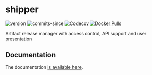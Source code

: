# shipper
![version](https://img.shields.io/github/v/release/ericswpark/shipper)
![commits-since](https://img.shields.io/github/commits-since/ericswpark/shipper/latest)
[![Codecov](https://img.shields.io/codecov/c/github/shipperstack/shipper)](https://app.codecov.io/gh/shipperstack/shipper)
[![Docker Pulls](https://img.shields.io/docker/pulls/ericswpark/shipper)](https://hub.docker.com/repository/docker/ericswpark/shipper)

Artifact release manager with  access control, API support and user presentation

## Documentation

The documentation [is available here](https://shipperstack.github.io/shipper/).

